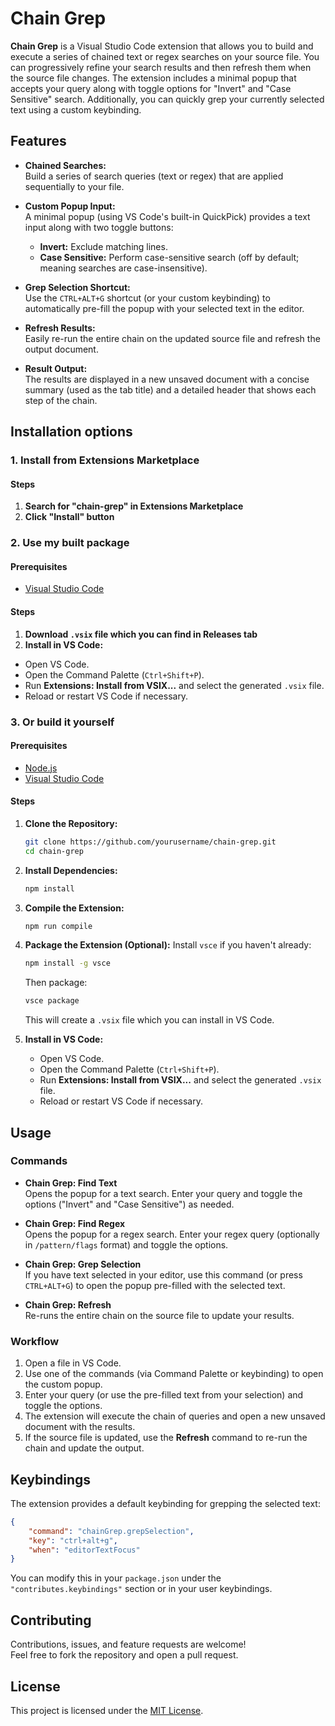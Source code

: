 # Chain Grep

**Chain Grep** is a Visual Studio Code extension that allows you to build and execute a series of chained text or regex searches on your source file. You can progressively refine your search results and then refresh them when the source file changes. The extension includes a minimal popup that accepts your query along with toggle options for "Invert" and "Case Sensitive" search. Additionally, you can quickly grep your currently selected text using a custom keybinding.

## Features

-   **Chained Searches:**  
    Build a series of search queries (text or regex) that are applied sequentially to your file.

-   **Custom Popup Input:**  
    A minimal popup (using VS Code's built-in QuickPick) provides a text input along with two toggle buttons:

    -   **Invert:** Exclude matching lines.
    -   **Case Sensitive:** Perform case-sensitive search (off by default; meaning searches are case-insensitive).

-   **Grep Selection Shortcut:**  
    Use the `CTRL+ALT+G` shortcut (or your custom keybinding) to automatically pre-fill the popup with your selected text in the editor.

-   **Refresh Results:**  
    Easily re-run the entire chain on the updated source file and refresh the output document.

-   **Result Output:**  
    The results are displayed in a new unsaved document with a concise summary (used as the tab title) and a detailed header that shows each step of the chain.

## Installation options

### 1. Install from Extensions Marketplace

#### Steps

1. **Search for "chain-grep" in Extensions Marketplace**
1. **Click "Install" button**

### 2. Use my built package

#### Prerequisites

-   [Visual Studio Code](https://code.visualstudio.com/)

#### Steps

1. **Download `.vsix` file which you can find in Releases tab**
2. **Install in VS Code:**

-   Open VS Code.
-   Open the Command Palette (`Ctrl+Shift+P`).
-   Run **Extensions: Install from VSIX...** and select the generated `.vsix` file.
-   Reload or restart VS Code if necessary.

### 3. Or build it yourself

#### Prerequisites

-   [Node.js](https://nodejs.org/)
-   [Visual Studio Code](https://code.visualstudio.com/)

#### Steps

1. **Clone the Repository:**

    ```bash
    git clone https://github.com/yourusername/chain-grep.git
    cd chain-grep
    ```

2. **Install Dependencies:**

    ```bash
    npm install
    ```

3. **Compile the Extension:**

    ```bash
    npm run compile
    ```

4. **Package the Extension (Optional):**
   Install `vsce` if you haven't already:

    ```bash
    npm install -g vsce
    ```

    Then package:

    ```bash
    vsce package
    ```

    This will create a `.vsix` file which you can install in VS Code.

5. **Install in VS Code:**
    - Open VS Code.
    - Open the Command Palette (`Ctrl+Shift+P`).
    - Run **Extensions: Install from VSIX...** and select the generated `.vsix` file.
    - Reload or restart VS Code if necessary.

## Usage

### Commands

-   **Chain Grep: Find Text**  
    Opens the popup for a text search. Enter your query and toggle the options ("Invert" and "Case Sensitive") as needed.

-   **Chain Grep: Find Regex**  
    Opens the popup for a regex search. Enter your regex query (optionally in `/pattern/flags` format) and toggle the options.

-   **Chain Grep: Grep Selection**  
    If you have text selected in your editor, use this command (or press `CTRL+ALT+G`) to open the popup pre-filled with the selected text.

-   **Chain Grep: Refresh**  
    Re-runs the entire chain on the source file to update your results.

### Workflow

1. Open a file in VS Code.
2. Use one of the commands (via Command Palette or keybinding) to open the custom popup.
3. Enter your query (or use the pre-filled text from your selection) and toggle the options.
4. The extension will execute the chain of queries and open a new unsaved document with the results.
5. If the source file is updated, use the **Refresh** command to re-run the chain and update the output.

## Keybindings

The extension provides a default keybinding for grepping the selected text:

```json
{
    "command": "chainGrep.grepSelection",
    "key": "ctrl+alt+g",
    "when": "editorTextFocus"
}
```

You can modify this in your `package.json` under the `"contributes.keybindings"` section or in your user keybindings.

## Contributing

Contributions, issues, and feature requests are welcome!  
Feel free to fork the repository and open a pull request.

## License

This project is licensed under the [MIT License](https://mit-license.org/).
